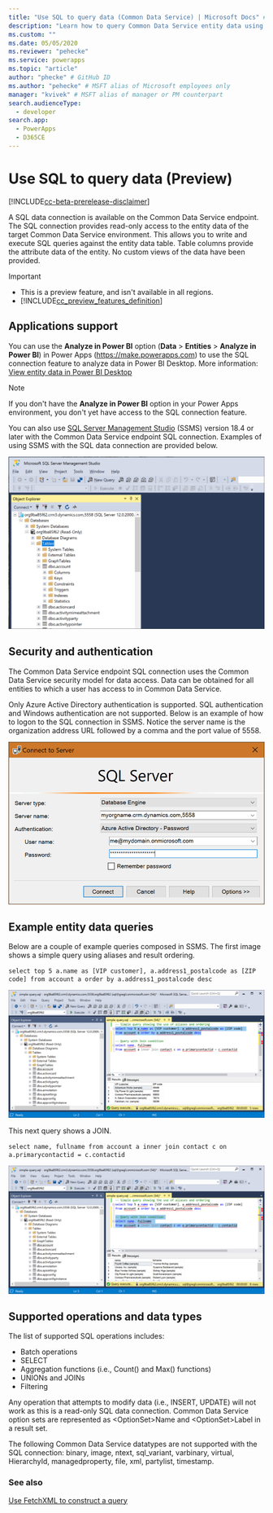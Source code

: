```yaml
---
title: "Use SQL to query data (Common Data Service) | Microsoft Docs" # Intent and product brand in a unique string of 43-59 chars including spaces
description: "Learn how to query Common Data Service entity data using SQL." # 115-145 characters including spaces. This abstract displays in the search result.
ms.custom: ""
ms.date: 05/05/2020
ms.reviewer: "pehecke"
ms.service: powerapps
ms.topic: "article"
author: "phecke" # GitHub ID
ms.author: "pehecke" # MSFT alias of Microsoft employees only
manager: "kvivek" # MSFT alias of manager or PM counterpart
search.audienceType: 
  - developer
search.app: 
  - PowerApps
  - D365CE
---
```


# Use SQL to query data (Preview)

[!INCLUDE[cc-beta-prerelease-disclaimer](../../includes/cc-beta-prerelease-disclaimer.md)]

A SQL data connection is available on the Common Data Service endpoint. The SQL connection provides read-only access to the entity data of the target Common Data Service environment. This allows you to write and execute SQL queries against the entity data table. Table columns provide the attribute data of the entity. No custom views of the data have been provided.

> [!IMPORTANT]
> - This is a preview feature, and isn't available in all regions.
> - [!INCLUDE[cc_preview_features_definition](../../includes/cc-preview-features-definition.md)]

## Applications support

You can use the **Analyze in Power BI** option (**Data** > **Entities** > **Analyze in Power BI**) in Power Apps (https://make.powerapps.com) to use the SQL connection feature to analyze data in Power BI Desktop. More information: [View entity data in Power BI Desktop](/powerapps/maker/common-data-service/view-entity-data-power-bi)

> [!NOTE]
> If you don't have the **Analyze in Power BI** option in your Power Apps environment, you don't yet have access to the SQL connection feature.

You can also use [SQL Server Management Studio](/sql/ssms/download-sql-server-management-studio-ssms) (SSMS) version 18.4 or later with the Common Data Service endpoint SQL connection. Examples of using SSMS with the SQL data connection are provided below.

![Expanded account table](media/ssms-table-expanded.PNG)

## Security and authentication

The Common Data Service endpoint SQL connection uses the Common Data Service security model for data access. Data can be obtained for all entities to which a user has access to in Common Data Service.

Only Azure Active Directory authentication is supported. SQL authentication and Windows authentication are not supported. Below is an example of how to logon to the SQL connection in SSMS. Notice the server name is the organization address URL followed by a comma and the port value of 5558.

![Connec dialog](media/ssms-connect-dialog.PNG)

## Example entity data queries

Below are a couple of example queries composed in SSMS. The first image shows a simple query using aliases and result ordering.

```tsql
select top 5 a.name as [VIP customer], a.address1_postalcode as [ZIP code] from account a order by a.address1_postalcode desc
```

![Simple query using aliases and ordering](media/ssms-simple-query.PNG)

This next query shows a JOIN.

```tsql
select name, fullname from account a inner join contact c on a.primarycontactid = c.contactid
```

![Another query using a JOIN](media/ssms-join-query.PNG)

## Supported operations and data types

The list of supported SQL operations includes:

- Batch operations
- SELECT
- Aggregation functions (i.e., Count() and Max() functions)
- UNIONs and JOINs
- Filtering

Any operation that attempts to modify data (i.e., INSERT, UPDATE) will not work as this is a read-only SQL data connection. Common Data Service option sets are represented as \<OptionSet\>Name and \<OptionSet\>Label in a result set.

The following Common Data Service datatypes are not supported with the SQL connection: binary, image,
ntext, sql_variant, varbinary, virtual, HierarchyId, managedproperty, file, xml, partylist, timestamp.

### See also

[Use FetchXML to construct a query](use-fetchxml-construct-query.md)
